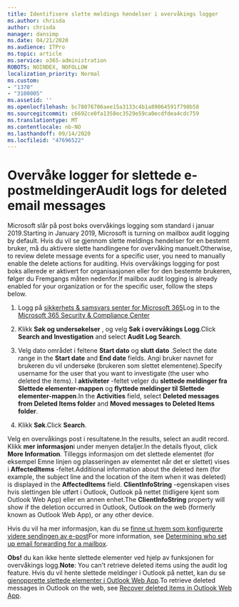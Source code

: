 ```yaml
---
title: Identifisere slette meldings hendelser i overvåkings logger
ms.author: chrisda
author: chrisda
manager: dansimp
ms.date: 04/21/2020
ms.audience: ITPro
ms.topic: article
ms.service: o365-administration
ROBOTS: NOINDEX, NOFOLLOW
localization_priority: Normal
ms.custom:
- "1370"
- "3100005"
ms.assetid: ''
ms.openlocfilehash: bc78076706aee15a3133c4b1a89064591f790b58
ms.sourcegitcommit: c6692ce0fa1358ec3529e59ca0ecdfdea4cdc759
ms.translationtype: MT
ms.contentlocale: nb-NO
ms.lasthandoff: 09/14/2020
ms.locfileid: "47696522"
---
```

# <a name="audit-logs-for-deleted-email-messages"></a><span data-ttu-id="c88df-102">Overvåke logger for slettede e-postmeldinger</span><span class="sxs-lookup"><span data-stu-id="c88df-102">Audit logs for deleted email messages</span></span>

<span data-ttu-id="c88df-103">Microsoft slår på post boks overvåkings logging som standard i januar 2019.</span><span class="sxs-lookup"><span data-stu-id="c88df-103">Starting in January 2019, Microsoft is turning on mailbox audit logging by default.</span></span> <span data-ttu-id="c88df-104">Hvis du vil se gjennom slette meldings hendelser for en bestemt bruker, må du aktivere slette handlingene for overvåking manuelt.</span><span class="sxs-lookup"><span data-stu-id="c88df-104">Otherwise, to review delete message events for a specific user, you need to manually enable the delete actions for auditing.</span></span> <span data-ttu-id="c88df-105">Hvis overvåkings logging for post boks allerede er aktivert for organisasjonen eller for den bestemte brukeren, følger du Fremgangs måten nedenfor.</span><span class="sxs-lookup"><span data-stu-id="c88df-105">If mailbox audit logging is already enabled for your organization or for the specific user, follow the steps below.</span></span>

1. <span data-ttu-id="c88df-106">Logg på [sikkerhets & samsvars senter for Microsoft 365](https://protection.office.com/)</span><span class="sxs-lookup"><span data-stu-id="c88df-106">Log in to the [Microsoft 365 Security & Compliance Center](https://protection.office.com/)</span></span>

2. <span data-ttu-id="c88df-107">Klikk **Søk og undersøkelser** , og velg **Søk i overvåkings Logg**.</span><span class="sxs-lookup"><span data-stu-id="c88df-107">Click **Search and Investigation** and select **Audit Log Search**.</span></span>

3. <span data-ttu-id="c88df-108">Velg dato området i feltene **Start dato** og **slutt dato** .</span><span class="sxs-lookup"><span data-stu-id="c88df-108">Select the date range in the **Start date** and **End date** fields.</span></span> <span data-ttu-id="c88df-109">Angi bruker navnet for brukeren du vil undersøke (brukeren som slettet elementene).</span><span class="sxs-lookup"><span data-stu-id="c88df-109">Specify username for the user that you want to investigate (the user who deleted the items).</span></span> <span data-ttu-id="c88df-110">I **aktiviteter** -feltet velger du **slettede meldinger fra Slettede elementer-mappen** og **flyttede meldinger til Slettede elementer-mappen**.</span><span class="sxs-lookup"><span data-stu-id="c88df-110">In the **Activities** field, select **Deleted messages from Deleted Items folder** and **Moved messages to Deleted Items folder**.</span></span>

4. <span data-ttu-id="c88df-111">Klikk **Søk**.</span><span class="sxs-lookup"><span data-stu-id="c88df-111">Click **Search**.</span></span>

<span data-ttu-id="c88df-112">Velg en overvåkings post i resultatene.</span><span class="sxs-lookup"><span data-stu-id="c88df-112">In the results, select an audit record.</span></span> <span data-ttu-id="c88df-113">Klikk **mer informasjon**i under menyen detaljer.</span><span class="sxs-lookup"><span data-stu-id="c88df-113">In the details flyout, click **More Information**.</span></span> <span data-ttu-id="c88df-114">Tilleggs informasjon om det slettede elementet (for eksempel Emne linjen og plasseringen av elementet når det er slettet) vises i **AffectedItems** -feltet.</span><span class="sxs-lookup"><span data-stu-id="c88df-114">Additional information about the deleted item (for example, the subject line and the location of the item when it was deleted) is displayed in the **AffectedItems** field.</span></span> <span data-ttu-id="c88df-115">**ClientInfoString** -egenskapen vises hvis slettingen ble utført i Outlook, Outlook på nettet (tidligere kjent som Outlook Web App) eller en annen enhet.</span><span class="sxs-lookup"><span data-stu-id="c88df-115">The **ClientInfoString** property will show if the deletion occurred in Outlook, Outlook on the web (formerly known as Outlook Web App), or any other device.</span></span>

<span data-ttu-id="c88df-116">Hvis du vil ha mer informasjon, kan du se [finne ut hvem som konfigurerte videre sendingen av e-post](https://docs.microsoft.com/microsoft-365/compliance/auditing-troubleshooting-scenarios#determine-if-a-user-deleted-email-items)</span><span class="sxs-lookup"><span data-stu-id="c88df-116">For more information, see [Determining who set up email forwarding for a mailbox](https://docs.microsoft.com/microsoft-365/compliance/auditing-troubleshooting-scenarios#determine-if-a-user-deleted-email-items).</span></span>

<span data-ttu-id="c88df-117">**Obs!** du kan ikke hente slettede elementer ved hjelp av funksjonen for overvåkings logg.</span><span class="sxs-lookup"><span data-stu-id="c88df-117">**Note**: You can't retrieve deleted items using the audit log feature.</span></span> <span data-ttu-id="c88df-118">Hvis du vil hente slettede meldinger i Outlook på nettet, kan du se [gjenopprette slettede elementer i Outlook Web App](https://support.office.com/article/C3D8FC15-EEEF-4F1C-81DF-E27964B7EDD4).</span><span class="sxs-lookup"><span data-stu-id="c88df-118">To retrieve deleted messages in Outlook on the web, see [Recover deleted items in Outlook Web App](https://support.office.com/article/C3D8FC15-EEEF-4F1C-81DF-E27964B7EDD4).</span></span>

